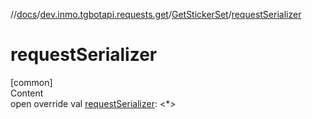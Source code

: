 //[docs](../../../index.md)/[dev.inmo.tgbotapi.requests.get](../index.md)/[GetStickerSet](index.md)/[requestSerializer](request-serializer.md)



# requestSerializer  
[common]  
Content  
open override val [requestSerializer](request-serializer.md): <*>  



